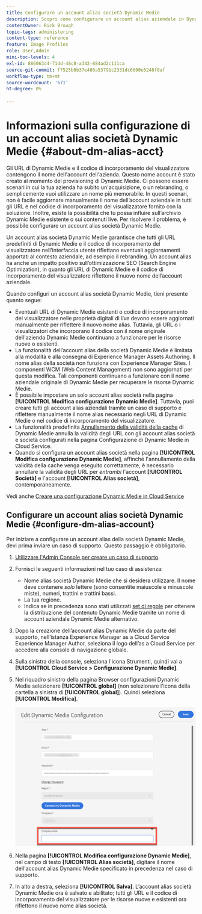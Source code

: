 ```yaml
---
title: Configurare un account alias società Dynamic Medie
description: Scopri come configurare un account alias aziendale in Dynamic Medie.
contentOwner: Rick Brough
topic-tags: administering
content-type: reference
feature: Image Profiles
role: User,Admin
mini-toc-levels: 4
exl-id: 886063d4-71dd-48c8-a342-884ad2c111ca
source-git-commit: f7525b6b37e486a53791c2331dc6000e5248f8af
workflow-type: tm+mt
source-wordcount: '671'
ht-degree: 0%

---
```


# Informazioni sulla configurazione di un account alias società Dynamic Medie {#about-dm-alias-acct}

<!-- hide: yes
hidefromtoc: yes -->

<!-- >[!NOTE]
>
>This feature to create a Dynamic Media company alias account is in the Prerelease Channel for January 2022. See [Prerelease Channel documentation](https://experienceleague.adobe.com/docs/experience-manager-cloud-service/content/release-notes/prerelease.html?lang=en#enable-prerelease) for information on how to enable the feature for your environment. The feature is generally available in the February 2022 release. -->

Gli URL di Dynamic Medie e il codice di incorporamento del visualizzatore contengono il nome dell&#39;account dell&#39;azienda. Questo nome account è stato creato al momento del provisioning di Dynamic Medie. Ci possono essere scenari in cui la tua azienda ha subito un&#39;acquisizione, o un rebranding, o semplicemente vuoi utilizzare un nome più memorabile. In questi scenari, non è facile aggiornare manualmente il nome dell’account aziendale in tutti gli URL e nel codice di incorporamento del visualizzatore fornito con la soluzione. Inoltre, esiste la possibilità che tu possa influire sull’archivio Dynamic Medie esistente o sui contenuti live. Per risolvere il problema, è possibile configurare un account alias società Dynamic Medie.

Un account alias società Dynamic Medie garantisce che tutti gli URL predefiniti di Dynamic Medie e il codice di incorporamento del visualizzatore nell’interfaccia utente riflettano eventuali aggiornamenti apportati al contesto aziendale, ad esempio il rebranding. Un account alias ha anche un impatto positivo sull’ottimizzazione SEO (Search Engine Optimization), in quanto gli URL di Dynamic Medie e il codice di incorporamento del visualizzatore riflettono il nuovo nome dell’account aziendale.

Quando configuri un account alias società Dynamic Medie, tieni presente quanto segue:

* Eventuali URL di Dynamic Medie esistenti o codice di incorporamento del visualizzatore nelle proprietà digitali di *live* devono essere aggiornati manualmente per riflettere il nuovo nome alias. Tuttavia, gli URL o i visualizzatori che incorporano il codice con il nome originale dell&#39;azienda Dynamic Medie continuano a funzionare per le risorse nuove o esistenti.
* La funzionalità dell’account alias della società Dynamic Medie è limitata alla modalità e alla consegna di Experience Manager Assets Authoring. Il nome alias della società non funziona con Experience Manager Sites. I componenti WCM (Web Content Management) non sono aggiornati per questa modifica. Tali componenti continuano a funzionare con il nome aziendale originale di Dynamic Medie per recuperare le risorse Dynamic Medie.
* È possibile impostare un solo account alias società nella pagina **[!UICONTROL Modifica configurazione Dynamic Medie]**. Tuttavia, puoi creare tutti gli account alias aziendali tramite un caso di supporto e riflettere manualmente il nome alias necessario negli URL di Dynamic Medie o nel codice di incorporamento del visualizzatore.
* La funzionalità predefinita [Annullamento della validità della cache](/help/assets/dynamic-media/invalidate-cdn-cache-dynamic-media.md) di Dynamic Medie annulla la validità degli URL con gli account alias società e società configurati nella pagina Configurazione di Dynamic Medie in Cloud Service.
* Quando si configura un account alias società nella pagina **[!UICONTROL Modifica configurazione Dynamic Medie]**, affinché l&#39;annullamento della validità della cache venga eseguito correttamente, è necessario annullare la validità degli URL per *entrambi* l&#39;account **[!UICONTROL Società]** e l&#39;account **[!UICONTROL Alias società]**, contemporaneamente.

Vedi anche [Creare una configurazione Dynamic Medie in Cloud Service](/help/assets/dynamic-media/config-dm.md#configuring-dynamic-media-cloud-services)

## Configurare un account alias società Dynamic Medie {#configure-dm-alias-account}

Per iniziare a configurare un account alias della società Dynamic Medie, devi prima inviare un caso di supporto. Questo passaggio è obbligatorio.

1. [Utilizzare l&#39;Admin Console per creare un caso di supporto](https://helpx.adobe.com/it/enterprise/using/support-for-experience-cloud.html).
1. Fornisci le seguenti informazioni nel tuo caso di assistenza:

   * Nome alias società Dynamic Medie che si desidera utilizzare. Il nome deve contenere *solo* lettere (sono consentite maiuscole e minuscole miste), numeri, trattini e trattini bassi.
   * La tua regione.
   * Indica se in precedenza sono stati utilizzati [set di regole](/help/assets/dynamic-media/using-rulesets-to-transform-urls.md) per ottenere la distribuzione del contenuto Dynamic Medie tramite un nome di account aziendale Dynamic Medie alternativo.

1. Dopo la creazione dell’account alias Dynamic Medie da parte del supporto, nell’istanza Experience Manager as a Cloud Service Experience Manager Author, seleziona il logo dell’as a Cloud Service per accedere alla console di navigazione globale.
1. Sulla sinistra della console, seleziona l&#39;icona Strumenti, quindi vai a **[!UICONTROL Cloud Service > Configurazione Dynamic Medie]**.
1. Nel riquadro sinistro della pagina Browser configurazioni Dynamic Medie selezionare **[!UICONTROL global]** (non selezionare l&#39;icona della cartella a sinistra di **[!UICONTROL global]**). Quindi seleziona **[!UICONTROL Modifica]**.

   ![Campo di testo Alias società Dynamic Medie](/help/assets/assets-dm/dm-company-alias.png)

1. Nella pagina **[!UICONTROL Modifica configurazione Dynamic Medie]**, nel campo di testo **[!UICONTROL Alias società]**, digitare il nome dell&#39;account alias Dynamic Medie specificato in precedenza nel caso di supporto.
1. In alto a destra, seleziona **[!UICONTROL Salva]**.
L’account alias società Dynamic Medie ora è salvato e abilitato; tutti gli URL e il codice di incorporamento del visualizzatore per le risorse nuove e esistenti ora riflettono il nuovo nome alias società.